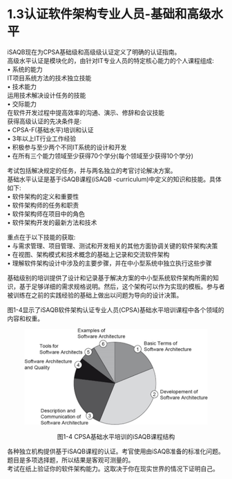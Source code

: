 # 1.3认证软件架构专业人员-基础和高级水平


iSAQB现在为CPSA基础级和高级级认证定义了明确的认证指南。
\
高级水平认证是模块化的，由针对IT专业人员的特定核心能力的个人课程组成:
\
• 系统的能力
\
IT项目系统方法的技术独立技能
\
• 技术能力
\
运用技术解决设计任务的技能
\
• 交际能力
\
在软件开发过程中提高效率的沟通、演示、修辞和会议技能
\
获得高级认证的先决条件是:
\
• CPSA-F(基础水平)培训和认证
\
• 3年以上IT行业工作经验
\
• 积极参与至少两个不同IT系统的设计和开发
\
• 在所有三个能力领域至少获得70个学分(每个领域至少获得10个学分)


考试包括解决规定的任务，并与两名独立的考官讨论解决方案。
\
基础水平认证是基于iSAQB课程(iSAQB -curriculum)中定义的知识和技能。具体如下:
\
• 软件架构的定义和重要性
\
• 软件架构师的任务和职责
\
• 软件架构师在项目中的角色
\
• 软件架构开发的最新方法和技术


重点在于以下技能的获取:
\
• 与需求管理、项目管理、测试和开发相关的其他方面协调关键的软件架构决策
\
• 在视图、架构模式和技术概念的基础上记录和交流软件架构
\
• 理解软件架构设计中涉及的主要步骤，并在中小型系统中独立执行这些步骤


基础级别的培训提供了设计和记录基于解决方案的中小型系统软件架构所需的知识，基于足够详细的需求规格说明。然后，这个架构可以作为实现的模板。参与者被训练在之前的实践经验的基础上做出以问题为导向的设计决策。


图1-4显示了iSAQB软件架构认证专业人员(CPSA)基础水平培训课程中各个领域的内容和权重。

<figure><img src="../.gitbook/assets/image (25) (1).png" alt=""><figcaption></figcaption></figure>

<p align="center">图1-4 CPSA基础水平培训的iSAQB课程结构</p>


各种独立机构提供基于iSAQB课程的认证。考官使用由iSAQB准备的标准化问题。
\
题目是多项选择题，所以结果是客观可测量的。
\
考试在纸上验证你的软件架构能力。这取决于你在现实世界的情况下证明自己。
